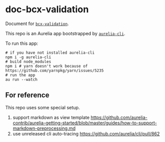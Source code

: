# doc-bcx-validation

Document for [`bcx-validation`](https://github.com/buttonwoodcx/bcx-validation).

This repo is an Aurelia app bootstrapped by [`aurelia-cli`](https://github.com/aurelia/cli).

To run this app:
```shell
# if you have not installed aurelia-cli
npm i -g aurelia-cli
# build node_modules
npm i # yarn doesn't work because of https://github.com/yarnpkg/yarn/issues/5235
# run the app
au run --watch
```

## For reference

This repo uses some special setup.

1. support markdown as view template https://github.com/aurelia-contrib/aurelia-getting-started/blob/master/guides/how-to-support-markdown-preprocessing.md
2. use unreleased cli auto-tracing https://github.com/aurelia/cli/pull/862
